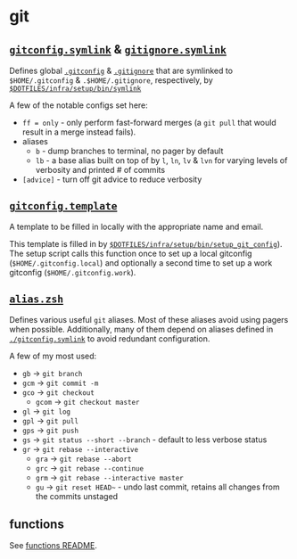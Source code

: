 # git

## [`gitconfig.symlink`](./gitconfig.symlink) & [`gitignore.symlink`](./gitignore.symlink)

Defines global [`.gitconfig`](https://git-scm.com/docs/git-config) & [`.gitignore`](https://git-scm.com/docs/gitignore) that are symlinked to `$HOME/.gitconfig` & `.$HOME/.gitignore`, respectively, by [`$DOTFILES/infra/setup/bin/symlink`](../infra/setup/bin/symlink)

A few of the notable configs set here:

- `ff = only` - only perform fast-forward merges (a `git pull` that would result in a merge instead fails).
- aliases
  - `b` - dump branches to terminal, no pager by default
  - `lb` - a base alias built on top of by `l`, `ln`, `lv` & `lvn` for varying levels of verbosity and printed # of commits
- `[advice]` - turn off git advice to reduce verbosity

## [`gitconfig.template`](./gitconfig.template)

A template to be filled in locally with the appropriate name and email.

This template is filled in by [`$DOTFILES/infra/setup/bin/setup_git_config`](../infra/setup/bin/setup_git_config)). The setup script calls this function once to set up a local gitconfig (`$HOME/.gitconfig.local`) and optionally a second time to set up a work gitconfig (`$HOME/.gitconfig.work`).

## [`alias.zsh`](./alias.zsh)

Defines various useful `git` aliases. Most of these aliases avoid using pagers when possible. Additionally, many of them depend on aliases defined in [`./gitconfig.symlink`](./gitconfig.symlink) to avoid redundant configuration.

A few of my most used:

- `gb` -> `git branch`
- `gcm` -> `git commit -m`
- `gco` -> `git checkout`
  - `gcom` -> `git checkout master`
- `gl` -> `git log`
- `gpl` -> `git pull`
- `gps` -> `git push`
- `gs` -> `git status --short --branch` - default to less verbose status
- `gr` -> `git rebase --interactive`
  - `gra` -> `git rebase --abort`
  - `grc` -> `git rebase --continue`
  - `grm` -> `git rebase --interactive master`
  - `gu` -> `git reset HEAD~` - undo last commit, retains all changes from the commits unstaged

## functions

See [functions README](./functions/README.md).
